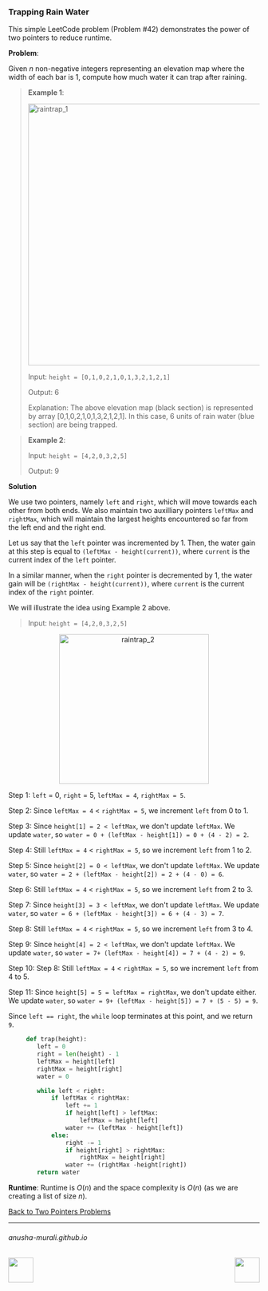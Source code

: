 ### Trapping Rain Water

This simple LeetCode problem (Problem #42) demonstrates the power of two pointers to reduce runtime.

**Problem**: 

Given $n$ non-negative integers representing an elevation map where the width of each bar is 1, 
compute how much water it can trap after raining.

> **Example 1**:
>
> <img width="525" alt="raintrap_1" src="https://github.com/user-attachments/assets/dd747ea6-52d1-4963-9246-dbf0de95c9aa" />
> 
>
> Input: `height = [0,1,0,2,1,0,1,3,2,1,2,1]`
> 
> Output: 6
> 
> Explanation: The above elevation map (black section) is represented by array [0,1,0,2,1,0,1,3,2,1,2,1].
> In this case, 6 units of rain water (blue section) are being trapped.

> **Example 2**:
>
> Input: `height = [4,2,0,3,2,5]`
>
> Output: 9

**Solution**

We use two pointers, namely `left` and `right`, which will move towards each other from both ends. We also maintain two auxilliary pointers `leftMax` and `rightMax`, which will maintain the largest heights encountered so far from the left end and the right end.

Let us say that the `left` pointer was incremented by 1. Then, the water gain at this step is equal to `(leftMax - height(current))`, where `current` is the current index of the `left` pointer.

In a similar manner, when the `right` pointer is decremented by 1, the water gain will be `(rightMax - height(current))`, where `current` is the current index of the `right` pointer.

We will illustrate the idea using Example 2 above.

> Input: `height = [4,2,0,3,2,5]`

<p align="center">
<img width="300" alt="raintrap_2" src="https://github.com/user-attachments/assets/f019a0c1-8123-4914-8a1f-b0ed97b98d3d" />
</p>

Step 1: `left` = 0, `right` = 5, `leftMax = 4`, `rightMax = 5`.

Step 2: Since `leftMax = 4` < `rightMax = 5`, we increment `left` from 0 to 1.

Step 3: Since `height[1] = 2 < leftMax`, we don't update `leftMax`. We update `water`, so `water = 0 + (leftMax - height[1]) = 0 + (4 - 2) = 2`.

Step 4: Still `leftMax = 4` < `rightMax = 5`, so we increment `left` from 1 to 2.

Step 5: Since `height[2] = 0 < leftMax`, we don't update `leftMax`. We update `water`, so `water = 2 + (leftMax - height[2]) = 2 + (4 - 0) = 6`.

Step 6: Still `leftMax = 4` < `rightMax = 5`, so we increment `left` from 2 to 3.

Step 7: Since `height[3] = 3 < leftMax`, we don't update `leftMax`. We update `water`, so `water = 6 + (leftMax - height[3]) = 6 + (4 - 3) = 7`.

Step 8: Still `leftMax = 4` < `rightMax = 5`, so we increment `left` from 3 to 4.

Step 9: Since `height[4] = 2 < leftMax`, we don't update `leftMax`. We update `water`, so `water = 7+ (leftMax - height[4]) = 7 + (4 - 2) = 9`.

Step 10: Step 8: Still `leftMax = 4` < `rightMax = 5`, so we increment `left` from 4 to 5.

Step 11: Since `height[5] = 5 = leftMax = rightMax`, we don't update either. We update `water`, so `water = 9+ (leftMax - height[5]) = 7 + (5 - 5) = 9`.

Since `left == right`, the `while` loop terminates at this point, and we return `9`.

```python
     def trap(height):
        left = 0
        right = len(height) - 1
        leftMax = height[left]
        rightMax = height[right]
        water = 0

        while left < right:
            if leftMax < rightMax:
                left += 1
                if height[left] > leftMax:
                    leftMax = height[left]
                water += (leftMax - height[left])
            else:
                right -= 1
                if height[right] > rightMax:
                    rightMax = height[right]
                water += (rightMax -height[right])
        return water
```



**Runtime**: Runtime is $O(n)$ and the space complexity is $O(n)$ (as we are creating a list of size $n$).

[Back to Two Pointers Problems](./problems.md)

* * *
###### anusha-murali.github.io

<img src="https://github.com/anusha-murali/anusha-murali.github.io/assets/111596338/639243aa-2857-4595-a65a-7852762bb002" width="50" height="50" align="left">

[<img src="https://github.com/user-attachments/assets/989cfb30-4fb8-40f8-a812-8a054869aa32" width="50" height="50" align="right">](../index.md)
